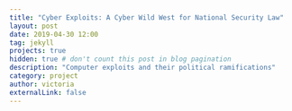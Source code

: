```yaml
---
title: "Cyber Exploits: A Cyber Wild West for National Security Law"
layout: post
date: 2019-04-30 12:00
tag: jekyll
projects: true
hidden: true # don't count this post in blog pagination
description: "Computer exploits and their political ramifications"
category: project
author: victoria
externalLink: false
---
```


<object data="{{ site.url }}/assets/Victoria_Walter_Political_Science.pdf" width="600" height="1000" type='application/pdf'/></object>
